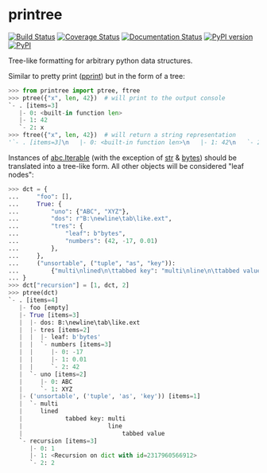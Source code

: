 # printree

[![Build Status](https://travis-ci.org/chrizzFTD/printree.svg?branch=master)](https://travis-ci.org/chrizzFTD/printree)
[![Coverage Status](https://coveralls.io/repos/github/chrizzFTD/printree/badge.svg?branch=master)](https://coveralls.io/github/chrizzFTD/printree?branch=master)
[![Documentation Status](https://readthedocs.org/projects/printree/badge/?version=latest)](https://printree.readthedocs.io/en/latest/?badge=latest)
[![PyPI version](https://badge.fury.io/py/printree.svg)](https://badge.fury.io/py/printree)
[![PyPI](https://img.shields.io/pypi/pyversions/printree.svg)](https://pypi.python.org/pypi/printree)

Tree-like formatting for arbitrary python data structures.

Similar to pretty print ([pprint](https://docs.python.org/3/library/pprint.html)) but in the form of a tree:

```python
>>> from printree import ptree, ftree
>>> ptree({"x", len, 42})  # will print to the output console
`- . [items=3]
   |- 0: <built-in function len>
   |- 1: 42
   `- 2: x
>>> ftree({"x", len, 42})  # will return a string representation
'`- . [items=3]\n   |- 0: <built-in function len>\n   |- 1: 42\n   `- 2: x'
```

Instances of [abc.Iterable](https://docs.python.org/3/library/collections.abc.html#collections.abc.Iterable) (with the exception of [str](https://docs.python.org/3/library/stdtypes.html#text-sequence-type-str) & [bytes](https://docs.python.org/3/library/stdtypes.html#bytes-objects)) should be translated into a tree-like form.
All other objects will be considered "leaf nodes":
```python
>>> dct = {
...     "foo": [],
...     True: {
...         "uno": {"ABC", "XYZ"},
...         "dos": r"B:\newline\tab\like.ext",
...         "tres": {
...             "leaf": b"bytes",
...             "numbers": (42, -17, 0.01)
...         },
...     },
...     ("unsortable", ("tuple", "as", "key")):
...         {"multi\nlined\n\ttabbed key": "multi\nline\n\ttabbed value"}
... }
>>> dct["recursion"] = [1, dct, 2]
>>> ptree(dct)
`- . [items=4]
   |- foo [empty]
   |- True [items=3]
   |  |- dos: B:\newline\tab\like.ext
   |  |- tres [items=2]
   |  |  |- leaf: b'bytes'
   |  |  `- numbers [items=3]
   |  |     |- 0: -17
   |  |     |- 1: 0.01
   |  |     `- 2: 42
   |  `- uno [items=2]
   |     |- 0: ABC
   |     `- 1: XYZ
   |- ('unsortable', ('tuple', 'as', 'key')) [items=1]
   |  `- multi
   |     lined
   |            tabbed key: multi
   |                        line
   |                            tabbed value
   `- recursion [items=3]
      |- 0: 1
      |- 1: <Recursion on dict with id=2317960566912>
      `- 2: 2
```
